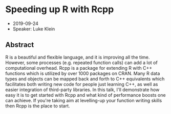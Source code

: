 # Speeding up R with Rcpp

* 2019-09-24
* Speaker: Luke Klein

## Abstract

R is a beautiful and flexible language, and it is improving all the time. However, some processes (e.g. repeated function calls) can add a lot of computational overhead. Rcpp is a package for extending R with C++ functions which is utilized by over 1000 packages on CRAN. Many R data types and objects can be mapped back and forth to C++ equivalents which facilitates both writing new code for people just learning C++, as well as easier integration of third-party libraries. In this talk, I'll demonstrate how easy it is to get started with Rcpp and what kind of performance boosts one can achieve. If you're taking aim at levelling-up your function writing skills then Rcpp is the place to start.
